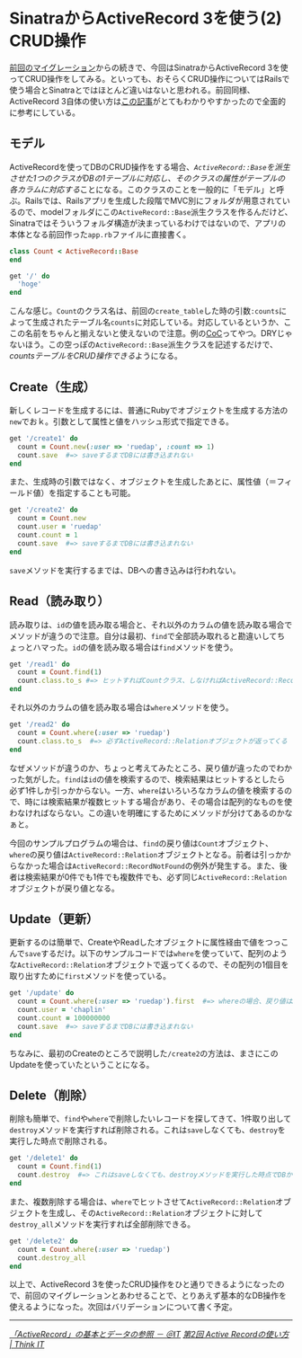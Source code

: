# <span>SinatraからActiveRecord 3を使う(2)</span><span> CRUD操作</span>


[前回のマイグレーション](/2011/04/16/ruby-sinatra-active-record-3-migrate)からの続きで、今回はSinatraからActiveRecord 3を使ってCRUD操作をしてみる。といっても、おそらくCRUD操作についてはRailsで使う場合とSinatraとではほとんど違いはないと思われる。前回同様、ActiveRecord 3自体の使い方は[この記事](http://www.atmarkit.co.jp/fcoding/rails/posts/rails3/03/rails303a.html)がとてもわかりやすかったので全面的に参考にしている。

<!-- READMORE -->

## モデル

ActiveRecordを使ってDBのCRUD操作をする場合、*`ActiveRecord::Base`を派生させた1つのクラスがDBの1テーブルに対応し、そのクラスの属性がテーブルの各カラムに対応する*ことになる。このクラスのことを一般的に「モデル」と呼ぶ。Railsでは、Railsアプリを生成した段階でMVC別にフォルダが用意されているので、modelフォルダにこの`ActiveRecord::Base`派生クラスを作るんだけど、Sinatraではそういうフォルダ構造が決まっているわけではないので、アプリの本体となる前回作った`app.rb`ファイルに直接書く。

~~~ ruby
class Count < ActiveRecord::Base
end

get '/' do
  'hoge'
end
~~~

こんな感じ。`Count`のクラス名は、前回の`create_table`した時の引数`:counts`によって生成されたテーブル名`counts`に対応している。対応しているというか、ここの名前をちゃんと揃えないと使えないので注意。例の[CoC](http://ja.wikipedia.org/wiki/%E8%A8%AD%E5%AE%9A%E3%82%88%E3%82%8A%E8%A6%8F%E7%B4%84)ってやつ。DRYじゃないほう。この空っぽの`ActiveRecord::Base`派生クラスを記述するだけで、*countsテーブルをCRUD操作できる*ようになる。


## Create（生成）

新しくレコードを生成するには、普通にRubyでオブジェクトを生成する方法の`new`でおｋ。引数として属性と値をハッシュ形式で指定できる。

~~~ ruby
get '/create1' do
  count = Count.new(:user => 'ruedap', :count => 1)
  count.save  #=> saveするまでDBには書き込まれない
end
~~~

また、生成時の引数ではなく、オブジェクトを生成したあとに、属性値（＝フィールド値）を指定することも可能。

~~~ ruby
get '/create2' do
  count = Count.new
  count.user = 'ruedap'
  count.count = 1
  count.save  #=> saveするまでDBには書き込まれない
end
~~~

`save`メソッドを実行するまでは、DBへの書き込みは行われない。


## Read（読み取り）

読み取りは、`id`の値を読み取る場合と、それ以外のカラムの値を読み取る場合でメソッドが違うので注意。自分は最初、`find`で全部読み取れると勘違いしてちょっとハマった。`id`の値を読み取る場合は`find`メソッドを使う。

~~~ ruby
get '/read1' do
  count = Count.find(1)
  count.class.to_s #=> ヒットすればCountクラス、しなければActiveRecord::RecordNotFoundの例外が発生する
end
~~~

それ以外のカラムの値を読み取る場合は`where`メソッドを使う。

~~~ ruby
get '/read2' do
  count = Count.where(:user => 'ruedap')
  count.class.to_s  #=> 必ずActiveRecord::Relationオブジェクトが返ってくる
end
~~~

なぜメソッドが違うのか、ちょっと考えてみたところ、戻り値が違ったのでわかった気がした。`find`は`id`の値を検索するので、検索結果はヒットするとしたら必ず1件しか引っかからない。一方、`where`はいろいろなカラムの値を検索するので、時には検索結果が複数ヒットする場合があり、その場合は配列的なものを使わなければならない。この違いを明確にするためにメソッドが分けてあるのかなぁと。

今回のサンプルプログラムの場合は、`find`の戻り値は`Count`オブジェクト、`where`の戻り値は`ActiveRecord::Relation`オブジェクトとなる。前者は引っかからなかった場合は`ActiveRecord::RecordNotFound`の例外が発生する。また、後者は検索結果が0件でも1件でも複数件でも、必ず同じ`ActiveRecord::Relation`オブジェクトが戻り値となる。


## Update（更新）

更新するのは簡単で、CreateやReadしたオブジェクトに属性経由で値をつっこんで`save`するだけ。以下のサンプルコードでは`where`を使っていて、配列のような`ActiveRecord::Relation`オブジェクトで返ってくるので、その配列の1個目を取り出すために`first`メソッドを使っている。

~~~ ruby
get '/update' do
  count = Count.where(:user => 'ruedap').first  #=> whereの場合、戻り値はActiveRecord::Relationオブジェクトなので1個取り出す必要がある
  count.user = 'chaplin'
  count.count = 100000000
  count.save  #=> saveするまでDBには書き込まれない
end
~~~

ちなみに、最初のCreateのところで説明した`/create2`の方法は、まさにこのUpdateを使っていたということになる。


## Delete（削除）

削除も簡単で、`find`や`where`で削除したいレコードを探してきて、1件取り出して`destroy`メソッドを実行すれば削除される。これは`save`しなくても、`destroy`を実行した時点で削除される。

~~~ ruby
get '/delete1' do
  count = Count.find(1)
  count.destroy  #=> これはsaveしなくても、destroyメソッドを実行した時点でDBから削除される
end
~~~

また、複数削除する場合は、`where`でヒットさせて`ActiveRecord::Relation`オブジェクトを生成し、その`ActiveRecord::Relation`オブジェクトに対して`destroy_all`メソッドを実行すれば全部削除できる。

~~~ ruby
get '/delete2' do
  count = Count.where(:user => 'ruedap')
  count.destroy_all
end
~~~

以上で、ActiveRecord 3を使ったCRUD操作をひと通りできるようになったので、前回のマイグレーションとあわせることで、とりあえず基本的なDB操作を使えるようになった。次回はバリデーションについて書く予定。

---

<cite>[「ActiveRecord」の基本とデータの参照 － ＠IT](http://www.atmarkit.co.jp/fcoding/rails/posts/rails3/03/rails303a.html)</cite>
<cite>[第2回 Active Recordの使い方 | Think IT](http://thinkit.co.jp/story/2010/10/13/1804)</cite>

